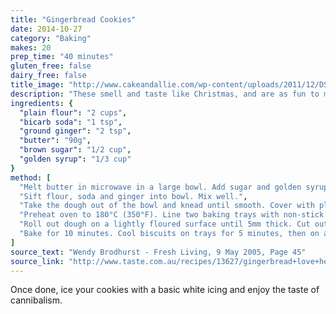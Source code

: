 ```yaml
---
title: "Gingerbread Cookies"
date: 2014-10-27
category: "Baking"
makes: 20
prep_time: "40 minutes"
gluten_free: false
dairy_free: false
title_image: "http://www.cakeandallie.com/wp-content/uploads/2011/12/DSC_0127.jpg"
description: "These smell and taste like Christmas, and are as fun to make as they are to eat"
ingredients: {
  "plain flour": "2 cups",
  "bicarb soda": "1 tsp",
  "ground ginger": "2 tsp",
  "butter": "90g",
  "brown sugar": "1/2 cup",
  "golden syrup": "1/3 cup"
}
method: [
  "Melt butter in microwave in a large bowl. Add sugar and golden syrup, mix, then heat again in microwave.",
  "Sift flour, soda and ginger into bowl. Mix well.",
  "Take the dough out of the bowl and knead until smooth. Cover with plastic and chill for 15-30 minutes.",
  "Preheat oven to 180°C (350°F). Line two baking trays with non-stick baking paper.",
  "Roll out dough on a lightly floured surface until 5mm thick. Cut out shapes and carefully place onto trays.",
  "Bake for 10 minutes. Cool biscuits on trays for 5 minutes, then on a wire rack until completely cool."
]
source_text: "Wendy Brodhurst - Fresh Living, 9 May 2005, Page 45"
source_link: "http://www.taste.com.au/recipes/13627/gingerbread+love+hearts"
---
```

Once done, ice your cookies with a basic white icing and enjoy the taste of cannibalism.
